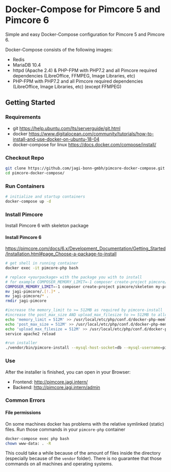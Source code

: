 # Docker-Compose for Pimcore 5 and Pimcore 6
Simple and easy Docker-Compose configuration for Pimcore 5 and Pimcore 6.

Docker-Compose consists of the following images:
 - Redis
 - MariaDB 10.4
 - httpd (Apache 2.4) & PHP-FPM with PHP7.2 and all Pimcore required dependencies (LibreOffice, FFMPEG, Image Libraries, etc)
 - PHP-FPM with PHP7.2 and all Pimcore required dependencies (LibreOffice, Image Libraries, etc) (except FFMPEG)
 
## Getting Started
### Requirements
* git
https://help.ubuntu.com/lts/serverguide/git.html
* docker
https://www.digitalocean.com/community/tutorials/how-to-install-and-use-docker-on-ubuntu-18-04
* docker-compose for linux
https://docs.docker.com/compose/install/

### Checkout Repo
```bash
git clone https://github.com/jagi-bonn-gmbh/pimcore-docker-compose.git
cd pimcore-docker-compose/
 ```
### Run Containers
```bash
# initialize and startup containers
docker-compose up -d
```
### Install Pimcore 
Install Pimcore 6 with skeleton package

#### Install Pimcore 6
https://pimcore.com/docs/6.x/Development_Documentation/Getting_Started/Installation.html#page_Choose-a-package-to-install
```bash
# get shell in running container
docker exec -it pimcore-php bash

# replace <yourpackage> with the package you with to install
# for example COMPOSER_MEMORY_LIMIT=-1 composer create-project pimcore/demo jagi-pimcore
COMPOSER_MEMORY_LIMIT=-1 composer create-project pimcore/skeleton my-project
mv jagi-pimcore/.[!.]* .
mv jagi-pimcore/* .
rmdir jagi-pimcore

#increase the memory_limit to >= 512MB as required by pimcore-install
#increase the post_max_size AND upload_max_filesize to >= 512MB to allow bigger files
echo 'memory_limit = 512M' >> /usr/local/etc/php/conf.d/docker-php-memlimit.ini;
echo 'post_max_size = 512M' >> /usr/local/etc/php/conf.d/docker-php-memlimit.ini;
echo 'upload_max_filesize = 512M' >> /usr/local/etc/php/conf.d/docker-php-memlimit.ini;
service apache2 reload

#run installer
./vendor/bin/pimcore-install --mysql-host-socket=db --mysql-username=pimcore --mysql-password=pimcore --mysql-database=pimcore 

 ```

### Use
After the installer is finished, you can open in your Browser:
* Frontend: http://pimcore.jagi.intern/
* Backend: http://pimcore.jagi.intern/admin

### Common Errors 

#### File permissions 
On some machines docker has problems with the relative symlinked (static) files. Run those commands in your `pimcore-php` container 

```bash 
docker-compose exec php bash 
chown www-data: . -R 
```

This could take a while because of the amount of files inside the directory (especially because of the `vendor` folder). There is no guarantee that those commands on all machines and operating systems. 


